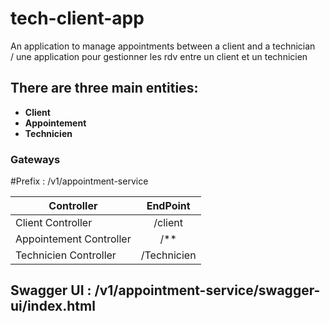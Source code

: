 # tech-client-app

An application to manage appointments between a client and a technician  
/
une application pour gestionner les rdv entre un client et un technicien



## There are three main entities:
 
- **Client** 
- **Appointement** 
- **Technicien** 

### Gateways ###

#Prefix : /v1/appointment-service
 
| Controller                      | EndPoint                                  |
| -----------------------------| :---------------------------------------: |
| Client Controller               |  /client                        |
| Appointement Controller            |  /**                        |
| Technicien Controller               |  /Technicien                               |


## Swagger UI : /v1/appointment-service/swagger-ui/index.html
